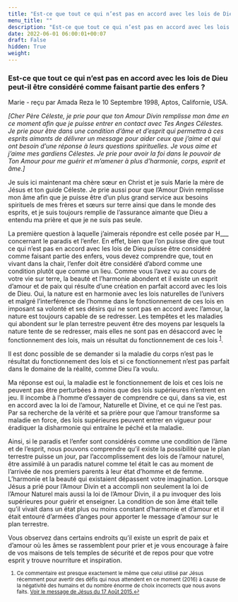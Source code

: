 ```yaml
---
title: "Est-ce que tout ce qui n’est pas en accord avec les lois de Dieu peut-il être considéré comme faisant partie des enfers ?"
menu_title: ""
description: "Est-ce que tout ce qui n’est pas en accord avec les lois de Dieu peut-il être considéré comme faisant partie des enfers ?"
date: 2022-06-01 06:00:01+00:07
draft: False
hidden: True
weight:
---
```

### Est-ce que tout ce qui n’est pas en accord avec les lois de Dieu peut-il être considéré comme faisant partie des enfers ?

Marie - reçu par Amada Reza le 10 Septembre 1998, Aptos, Californie, USA.

*[Cher Père Céleste, je prie pour que ton Amour Divin remplisse mon âme en ce moment afin que je puisse entrer en contact avec Tes Anges Célestes. Je prie pour être dans une condition d’âme et d’esprit qui permettra à ces esprits aimants de délivrer un message pour aider ceux que j’aime et qui ont besoin d’une réponse à leurs questions spirituelles. Je vous aime et j’aime mes gardiens Célestes. Je prie pour avoir la foi dans le pouvoir de Ton Amour pour me guérir et m’amener à plus d’harmonie, corps, esprit et âme.]*

Je suis ici maintenant ma chère sœur en Christ et je suis Marie la mère de Jésus et ton guide Céleste. Je prie aussi pour que l’Amour Divin remplisse mon âme afin que je puisse être d’un plus grand service aux besoins spirituels de mes frères et sœurs sur terre ainsi que dans le monde des esprits, et je suis toujours remplie de l’assurance aimante que Dieu a entendu ma prière et que je ne suis pas seule.

La première question à laquelle j’aimerais répondre est celle posée par H___ concernant le paradis et l’enfer. En effet, bien que l’on puisse dire que tout ce qui n’est pas en accord avec les lois de Dieu puisse être considéré comme faisant partie des enfers, vous devez comprendre que, tout en vivant dans la chair, l’enfer doit être considéré d’abord comme une condition plutôt que comme un lieu. Comme vous l’avez vu au cours de votre vie sur terre, la beauté et l’harmonie abondent et il existe un esprit d’amour et de paix qui résulte d’une création en parfait accord avec les lois de Dieu. Oui, la nature est en harmonie avec les lois naturelles de l’univers et malgré l’interférence de l’homme dans le fonctionnement de ces lois en imposant sa volonté et ses désirs qui ne sont pas en accord avec l’amour, la nature est toujours capable de se redresser. Les tempêtes et les maladies qui abondent sur le plan terrestre peuvent être des moyens par lesquels la nature tente de se redresser, mais elles ne sont pas en désaccord avec le fonctionnement des lois, mais un résultat du fonctionnement de ces lois <sup id="a1">[1](#f1)</sup>.

Il est donc possible de se demander si la maladie du corps n’est pas le résultat du fonctionnement des lois et si ce fonctionnement n’est pas parfait dans le domaine de la réalité, comme Dieu l’a voulu.

Ma réponse est oui, la maladie est le fonctionnement de lois et ces lois ne peuvent pas être perturbées à moins que des lois supérieures n’entrent en jeu. Il incombe à l’homme d’essayer de comprendre ce qui, dans sa vie, est en accord avec la loi de l’amour, Naturelle et Divine, et ce qui ne l’est pas. Par sa recherche de la vérité et sa prière pour que l’amour transforme sa maladie en force, des lois supérieures peuvent entrer en vigueur pour éradiquer la disharmonie qui entraîne le péché et la maladie.

Ainsi, si le paradis et l’enfer sont considérés comme une condition de l’âme et de l’esprit, nous pouvons comprendre qu’il existe la possibilité que le plan terrestre puisse un jour, par l’accomplissement des lois de l’amour naturel, être assimilé à un paradis naturel comme tel était le cas au moment de l’arrivée de nos premiers parents à leur état d’homme et de femme. L’harmonie et la beauté qui existaient dépassent votre imagination. Lorsque Jésus a prié pour l’Amour Divin et a accompli non seulement la loi de l’Amour Naturel mais aussi la loi de l’Amour Divin, il a pu invoquer des lois supérieures pour guérir et enseigner. La condition de son âme était telle qu’il vivait dans un état plus ou moins constant d’harmonie et d’amour et il était entouré d’armées d’anges pour apporter le message d’amour sur le plan terrestre.

Vous observez dans certains endroits qu’il existe un esprit de paix et d’amour où les âmes se rassemblent pour prier et je vous encourage à faire de vos maisons de tels temples de sécurité et de repos pour que votre esprit y trouve nourriture et inspiration.
<small>

1. <large id="f1"> Ce commentaire est presque exactement le même que celui utilisé par Jésus récemment pour avertir des défis qui nous attendent en ce moment (2016) à cause de la négativité des humains et du nombre énorme de choix incorrects que nous avons faits. [Voir le message de Jésus du 17 Août 2015.](/fr-contemporary-messages/fr-contemporary-messages-by-date-order/fr-contemporary-messages-2015/fr-2015-8-17-1-af-jesus/)[↩](#a1)
